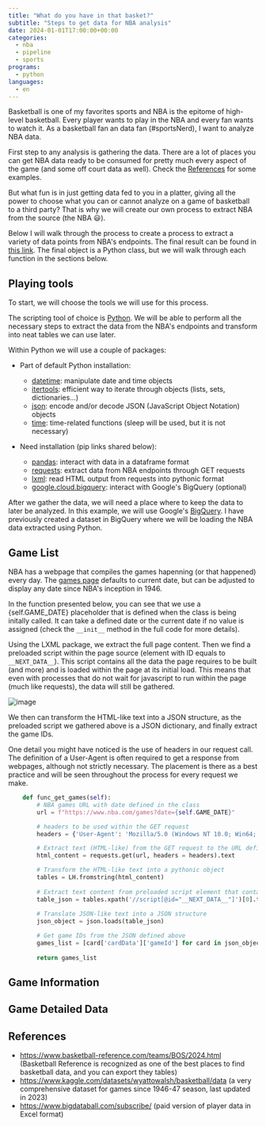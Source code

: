 ```yaml
---
title: "What do you have in that basket?"
subtitle: "Steps to get data for NBA analysis"
date: 2024-01-01T17:00:00+00:00
categories: 
  - nba
  - pipeline
  - sports
programs:
  - python
languages:
  - en
---
```


Basketball is one of my favorites sports and NBA is the epitome of high-level basketball. Every player wants to play in the NBA and every fan wants to watch it. As a basketball fan an data fan (#sportsNerd), I want to analyze NBA data.

First step to any analysis is gathering the data. There are a lot of places you can get NBA data ready to be consumed for pretty much every aspect of the game (and some off court data as well). Check the [References](##references) for some examples. 

But what fun is in just getting data fed to you in a platter, giving all the power to choose what you can or cannot analyze on a game of basketball to a third party? That is why we will create our own process to extract NBA from the source (the NBA :smiley:).

Below I will walk through the process to create a process to extract a variety of data points from NBA's endpoints. The final result can be found in [this link](). The final object is a Python class, but we will walk through each function in the sections below.

## Playing tools

To start, we will choose the tools we will use for this process.

The scripting tool of choice is [Python](./programs/Python). We will be able to perform all the necessary steps to extract the data from the NBA's endpoints and transform into neat tables we can use later.

Within Python we will use a couple of packages:
* Part of default Python installation:
  - [datetime](https://docs.python.org/3/library/datetime.html): manipulate date and time objects
  - [itertools](https://docs.python.org/3/library/itertools.html): efficient way to iterate through objects (lists, sets, dictionaries...)
  - [json](https://docs.python.org/3/library/json.html): encode and/or decode JSON (JavaScript Object Notation) objects
  - [time](https://docs.python.org/3/library/time.html): time-related functions (sleep will be used, but it is not necessary)
    
* Need installation (pip links shared below):

  - [pandas](https://pypi.org/project/pandas/): interact with data in a dataframe format
  - [requests](https://pypi.org/project/requests/): extract data from NBA endpoints through GET requests
  - [lxml](https://pypi.org/project/lxml/): read HTML output from requests into pythonic format
  - [google.cloud.bigquery](https://pypi.org/project/google-cloud-bigquery/): interact with Google's BigQuery (optional)
 
After we gather the data, we will need a place where to keep the data to later be analyzed. In this example, we will use Google's [BigQuery](./programs/BigQuery). I have previously created a dataset in BigQuery where we will be loading the NBA data extracted using Python.

## Game List

NBA has a webpage that compiles the games hapenning (or that happened) every day. The [games page](https://www.nba.com/games) defaults to current date, but can be adjusted to display any date since NBA's inception in 1946.

In the function presented below, you can see that we use a {self.GAME_DATE} placeholder that is defined when the class is being initally called. It can take a defined date or the current date if no value is assigned (check the `__init__` method in the full code for more details).

Using the LXML package, we extract the full page content. Then we find a preloaded script within the page source (element with ID equals to `__NEXT_DATA__`). This script contains all the data the page requires to be built (and more) and is loaded within the page at its initial load. This means that even with processes that do not wait for javascript to run within the page (much like requests), the data will still be gathered.

![image](https://github.com/user-attachments/assets/900d34bb-3a88-4722-897a-5b40a3a885c8)

We then can transform the HTML-like text into a JSON structure, as the preloaded script we gathered above is a JSON dictionary, and finally extract the game IDs.

One detail you might have noticed is the use of headers in our request call. The definition of a User-Agent is often required to get a response from webpages, although not strictly necessary. The placement is there as a best practice and will be seen throughout the process for every request we make.

```python
    def func_get_games(self):
        # NBA games URL with date defined in the class
        url = f"https://www.nba.com/games?date={self.GAME_DATE}"

        # headers to be used within the GET request
        headers = {'User-Agent': 'Mozilla/5.0 (Windows NT 10.0; Win64; x64; rv:72.0) Gecko/20100101 Firefox/72.0'}

        # Extract text (HTML-like) from the GET request to the URL defined above
        html_content = requests.get(url, headers = headers).text

        # Transform the HTML-like text into a pythonic object
        tables = LH.fromstring(html_content)
        
        # Extract text content from preloaded script element that contains data necessary for page building
        table_json = tables.xpath('//script[@id="__NEXT_DATA__"]')[0].text
        
        # Translate JSON-like text into a JSON structure
        json_object = json.loads(table_json)

        # Get game IDs from the JSON defined above
        games_list = [card['cardData']['gameId'] for card in json_object['props']['pageProps']['gameCardFeed']['modules'][0]['cards']]
        
        return games_list
```

## Game Information



## Game Detailed Data

## References

* https://www.basketball-reference.com/teams/BOS/2024.html (Basketball Reference is recognized as one of the best places to find basketball data, and you can export they tables)
* https://www.kaggle.com/datasets/wyattowalsh/basketball/data (a very comprehensive dataset for games since 1946-47 season, last updated in 2023)
* https://www.bigdataball.com/subscribe/ (paid version of player data in Excel format)
